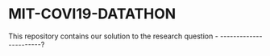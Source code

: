 # MIT-COVI19-DATATHON
This repository contains our solution to the research question - -----------------------?
